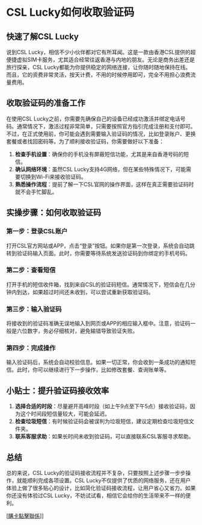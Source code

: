 # CSL Lucky如何收取验证码

## 快速了解CSL Lucky

说到CSL Lucky，相信不少小伙伴都对它有所耳闻。这是一款由香港CSL提供的超便捷虚拟SIM卡服务，尤其适合经常往返香港与内地的朋友。无论是商务出差还是旅行探亲，CSL Lucky都能为你提供稳定的网络连接，让你随时随地保持在线。而且，它的资费非常灵活，按天计费，不用的时候停用即可，完全不用担心浪费流量费用。

## 收取验证码的准备工作

在使用CSL Lucky之前，你需要先确保自己的设备已经成功激活并绑定电话号码。通常情况下，激活过程非常简单，只需要按照官方指引完成注册和支付即可。不过，在正式使用前，你可能会遇到需要输入验证码的情况，比如登录账户、更换套餐或者找回密码等。为了顺利接收验证码，你需要做好以下准备：

1. **检查手机设置**：确保你的手机没有屏蔽短信功能，尤其是来自香港号码的短信。
2. **确认网络环境**：虽然CSL Lucky支持4G网络，但在某些特殊情况下，可能需要切换到Wi-Fi来接收验证码。
3. **熟悉操作流程**：提前了解一下CSL官网的操作界面，这样在真正需要验证码时就不会手忙脚乱。

## 实操步骤：如何收取验证码

### 第一步：登录CSL账户

打开CSL官方网站或APP，点击“登录”按钮。如果你是第一次登录，系统会自动跳转到验证码输入页面。此时，你需要等待系统发送验证码到你绑定的手机号码。

### 第二步：查看短信

打开手机的短信收件箱，找到来自CSL的验证码短信。通常情况下，短信会在几分钟内到达，如果超过时间还未收到，可以尝试重新获取验证码。

### 第三步：输入验证码

将接收到的验证码准确无误地输入到网页或APP的相应输入框中。注意，验证码一般是六位数字，务必仔细核对，避免输错导致验证失败。

### 第四步：完成操作

输入验证码后，系统会自动校验信息。如果一切正常，你会收到一条成功的通知短信。此时，你可以继续进行下一步操作，比如修改套餐、查询账单等。

## 小贴士：提升验证码接收效率

1. **选择合适的时段**：尽量避开高峰时段（如上午9点至下午5点）接收验证码，因为这个时间段短信量较大，可能会延迟。
2. **检查垃圾短信**：有时候验证码会被误判为垃圾短信，建议定期检查垃圾短信文件夹。
3. **联系客服求助**：如果长时间未收到验证码，可以直接联系CSL客服寻求帮助。

## 总结

总的来说，CSL Lucky的验证码接收流程并不复杂，只要按照上述步骤一步步操作，就能顺利完成各项设置。CSL Lucky不仅提供了优质的网络服务，还在用户体验上做了很多贴心的设计，比如简化验证码接收流程，让用户省心又省力。如果你还没有体验过CSL Lucky，不妨试试看，相信它会给你的生活带来不一样的便利。

[[購卡點擊聯係](https://t.me/s/esim1088)]]